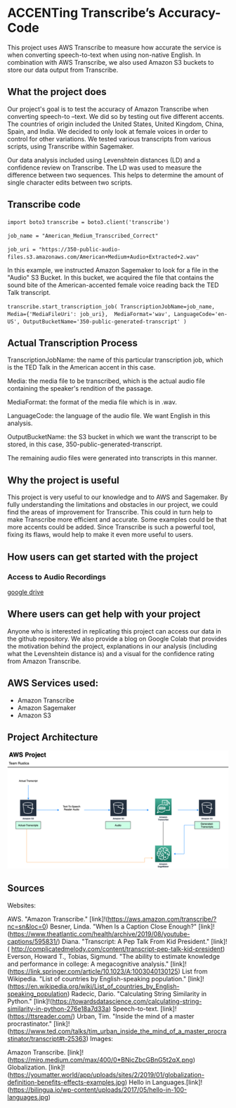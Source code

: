 # ACCENTing Transcribe’s Accuracy-Code
This project uses AWS Transcribe to measure how accurate the service is when converting speech-to-text when using non-native English. In combination with AWS Transcribe, we also used Amazon S3 buckets to store our data output from Transcribe.


## What the project does


Our project's goal is to test the accuracy of Amazon Transcribe when converting speech-to –text. We did so by testing out five different accents. The countries of origin included the United States, United Kingdom, China, Spain, and India. We decided to only look at female voices in order to control for other variations. We tested various transcripts from various scripts, using Transcribe within Sagemaker.

Our data analysis included using Levenshtein distances (LD) and a confidence review on Transcribe. The LD was used to measure the difference between two sequences. This helps to determine the amount of single character edits between  two scripts. 

## Transcribe code

`import boto3`
`transcribe = boto3.client('transcribe')`

`job_name = "American_Medium_Transcribed_Correct"`

`job_uri = "https://350-public-audio-files.s3.amazonaws.com/American+Medium+Audio+Extracted+2.wav"`

In this example, we instructed Amazon Sagemaker to look for a file in the "Audio" S3 Bucket. In this bucket, we acquired the file that contains the sound bite of the American-accented female voice reading back the TED Talk transcript.


`transcribe.start_transcription_job(
    TranscriptionJobName=job_name,
    Media={'MediaFileUri': job_uri}, 
    MediaFormat='wav',
    LanguageCode='en-US',
    OutputBucketName='350-public-generated-transcript'
)`

## Actual Transcription Process

TranscriptionJobName: the name of this particular transcription job, which is the TED Talk in the American accent in this case.

Media: the media file to be transcribed, which is the actual audio file containing the speaker's rendition of the passage.

MediaFormat: the format of the media file which is in .wav.

LanguageCode: the language of the audio file. We want English in this analysis.

OutputBucketName: the S3 bucket in which we want the transcript to be stored, in this case, 350-public-generated-transcript. 

The remaining audio files were generated into transcripts in this manner.



## Why the project is useful

This project is very useful to our knowledge and to AWS and Sagemaker. By fully understanding the limitations and obstacles in our project, we could find the areas of improvement for Transcribe. This could in turn help to make Transcribe more efficient and accurate. Some examples could be that more accents could be added. Since Transcribe is such a powerful tool, fixing its flaws, would help to make it even more useful to users. 




## How users can get started with the project

### Access to Audio Recordings
[google drive](https://drive.google.com/drive/folders/1XMca6gJVa3iX1yEqHoQxlFnAMySBhFmX?usp=sharing)

## Where users can get help with your project
Anyone who is interested in replicating this project can access our data in the github repository. We also provide a blog on Google Colab that provides the motivation behind the project, explanations in our analysis (including what the Levenshtein distance is) and a visual for the confidence rating from Amazon Transcribe.

## AWS Services used:
- Amazon Transcribe
- Amazon Sagemaker
- Amazon S3

## Project Architecture 

![PA](arch.png)


## Sources

Websites:

AWS. "Amazon Transcribe." [link]!(https://aws.amazon.com/transcribe/?nc=sn&loc=0)
Besner, Linda. "When Is a Caption Close Enough?" [link]!(https://www.theatlantic.com/health/archive/2019/08/youtube-captions/595831/)
Diana. "Transcript: A Pep Talk From Kid President." [link]!( http://complicatedmelody.com/content/transcript-pep-talk-kid-president)
Everson, Howard T., Tobias, Sigmund. "The ability to estimate knowledge and performance in college: A megacognitive analysis." [link]!(https://link.springer.com/article/10.1023/A:1003040130125)
List from Wikipedia. "List of countries by English-speaking population." [link]!(https://en.wikipedia.org/wiki/List_of_countries_by_English-speaking_population)
Radecic, Dario. "Calculating String Similarity in Python." [link]!(https://towardsdatascience.com/calculating-string-similarity-in-python-276e18a7d33a)
Speech-to-text. [link]!(https://ttsreader.com/)
Urban, Tim. "Inside the mind of a master procrastinator." [link]!(https://www.ted.com/talks/tim_urban_inside_the_mind_of_a_master_procrastinator/transcript#t-25363)
Images:

Amazon Transcribe. [link]!(https://miro.medium.com/max/400/0*BNicZbcGBnG5t2qX.png)
Globalization.  [link]!(https://youmatter.world/app/uploads/sites/2/2019/01/globalization-definition-benefits-effects-examples.jpg)
Hello in Languages.[link]!(https://bilingua.io/wp-content/uploads/2017/05/hello-in-100-languages.jpg)

